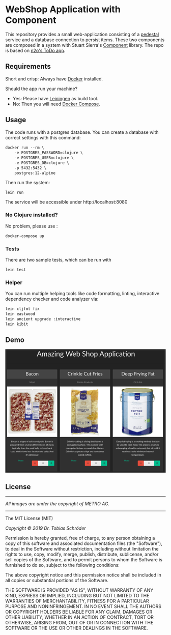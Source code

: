# WebShop Application with Component

This repository provides a small web-application consisting of a [pedestal](http://pedestal.io/)
service and a database connection to persist items. These two components are composed in 
a system with Stuart Sierra's [Component](https://github.com/stuartsierra/component) 
library. The repo is based on [n2o's ToDo app](https://github.com/n2o/component-todo-app).

## Requirements

Short and crisp: Always have [Docker](https://docs.docker.com/install/) installed.

Should the app run your machine?
* Yes: Please have [Leiningen](https://leiningen.org/#install) as build tool.
* No: Then you will need [Docker Compose](https://docs.docker.com/compose/install/).

## Usage

The code runs with a postgres database. You can create a database with correct
settings with this command:

    docker run --rm \
        -e POSTGRES_PASSWORD=clojure \
        -e POSTGRES_USER=clojure \
        -e POSTGRES_DB=clojure \
        -p 5432:5432 \
        postgres:12-alpine

Then run the system:

    lein run

The service will be accessible under http://localhost:8080

### No Clojure installed?

No problem, please use :

    docker-compose up

### Tests

There are two sample tests, which can be run with

    lein test

### Helper

You can run multiple helping tools like code formatting, linting, interactive 
dependency checker and code  analyzer via:

    lein cljfmt fix
    lein eastwood
    lein ancient upgrade :interactive
    lein kibit

## Demo

![sample](img/demo.png)

## License
___
*All images are under the copyright of METRO AG.*
___

The MIT License (MIT)

*Copyright © 2019 Dr. Tobias Schröder*

Permission is hereby granted, free of charge, to any person obtaining a copy of
this software and associated documentation files (the "Software"), to deal in
the Software without restriction, including without limitation the rights to
use, copy, modify, merge, publish, distribute, sublicense, and/or sell copies of
the Software, and to permit persons to whom the Software is furnished to do so,
subject to the following conditions:

The above copyright notice and this permission notice shall be included in all
copies or substantial portions of the Software.

THE SOFTWARE IS PROVIDED "AS IS", WITHOUT WARRANTY OF ANY KIND, EXPRESS OR
IMPLIED, INCLUDING BUT NOT LIMITED TO THE WARRANTIES OF MERCHANTABILITY, FITNESS
FOR A PARTICULAR PURPOSE AND NONINFRINGEMENT. IN NO EVENT SHALL THE AUTHORS OR
COPYRIGHT HOLDERS BE LIABLE FOR ANY CLAIM, DAMAGES OR OTHER LIABILITY, WHETHER
IN AN ACTION OF CONTRACT, TORT OR OTHERWISE, ARISING FROM, OUT OF OR IN
CONNECTION WITH THE SOFTWARE OR THE USE OR OTHER DEALINGS IN THE SOFTWARE.
